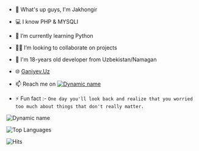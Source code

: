 - 👋 What's up guys, I'm Jakhongir
- 💻 I know PHP & MYSQLI
- 🐍 I’m currently learning Python
- 👨‍💻 I’m looking to collaborate on projects
- 💬 I'm 18-years old developer from Uzbekistan/Namagan
- 🌐 [Ganiyev.Uz](https://ganiyev.uz)
- 📫 Reach me on [![Dynamic name](https://img.shields.io/badge/JokkerKing-30302f?style=flat&logo=telegram)](https://t.me/JokkerKing)

- ⚡ Fun fact :- `One day you'll look back and realize that you worried too much about things that don't really matter.`

![Dynamic name](https://github-readme-stats.vercel.app/api?username=GaniyevUz&show_icons=true&theme=radical)

![Top Languages](https://github-readme-stats.vercel.app/api/top-langs/?username=GaniyevUz&layout=compact&theme=radical)

![Hits](https://hits.seeyoufarm.com/api/count/incr/badge.svg?url=http://github.com/GaniyevUz/)
